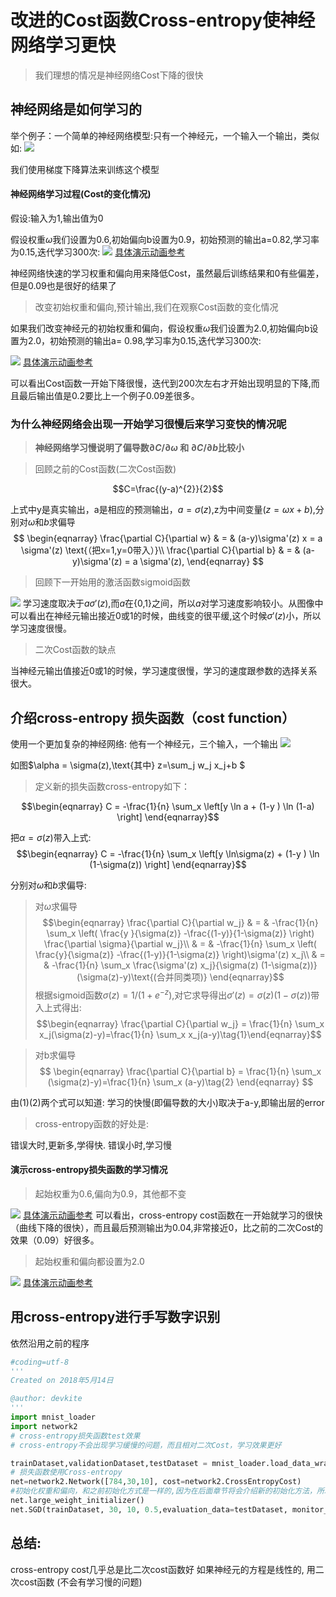 # 改进的Cost函数Cross-entropy使神经网络学习更快

> 我们理想的情况是神经网络Cost下降的很快
## 神经网络是如何学习的


举个例子：一个简单的神经网络模型:只有一个神经元，一个输入一个输出，类似如:
![](2018-05-16-14-49-13.png)

我们使用梯度下降算法来训练这个模型
#### 神经网络学习过程(Cost的变化情况)

假设:输入为1,输出值为0

假设权重$\omega$我们设置为0.6,初始偏向b设置为0.9，初始预测的输出a=0.82,学习率为0.15,迭代学习300次:
![](2018-05-16-14-56-18.png)
[具体演示动画参考](http://neuralnetworksanddeeplearning.com/chap3.html#the_cross-entropy_cost_function)

神经网络快速的学习权重和偏向用来降低Cost，虽然最后训练结果和0有些偏差，但是0.09也是很好的结果了
> 改变初始权重和偏向,预计输出,我们在观察Cost函数的变化情况

如果我们改变神经元的初始权重和偏向，假设权重$\omega$我们设置为2.0,初始偏向b设置为2.0，初始预测的输出a= 0.98,学习率为0.15,迭代学习300次:

![](2018-05-16-15-13-12.png)
[具体演示动画参考](http://neuralnetworksanddeeplearning.com/chap3.html#the_cross-entropy_cost_function)

可以看出Cost函数一开始下降很慢，迭代到200次左右才开始出现明显的下降,而且最后输出值是0.2要比上一个例子0.09差很多。


### 为什么神经网络会出现一开始学习很慢后来学习变快的情况呢


> <b>神经网络学习慢说明了偏导数$\partial C/\partial\omega$ 和 $\partial C/\partial b$比较小</b>

> 回顾之前的Cost函数(二次Cost函数)
 
 $$C=\frac{(y-a)^{2}}{2}$$

 上式中y是真实输出，a是相应的预测输出，$a=\sigma(z)$,z为中间变量($z=\omega x+b$),分别对$\omega$和$b$求偏导
 $$
\begin{eqnarray} 
  \frac{\partial C}{\partial w} & = & (a-y)\sigma'(z) x = a \sigma'(z) \text{（把x=1,y=0带入）}\\
  \frac{\partial C}{\partial b} & = & (a-y)\sigma'(z) = a \sigma'(z),
\end{eqnarray}
$$

>回顾下一开始用的激活函数sigmoid函数

![](2018-05-17-09-48-07.png)
学习速度取决于$a\sigma'(z)$,而$a$在{0,1}之间，所以$a$对学习速度影响较小。从图像中可以看出在神经元输出接近0或1的时候，曲线变的很平缓,这个时候$\sigma'(z)$小，所以学习速度很慢。
> 二次Cost函数的缺点

当神经元输出值接近0或1的时候，学习速度很慢，学习的速度跟参数的选择关系很大。

## 介绍cross-entropy 损失函数（cost function）

使用一个更加复杂的神经网络:
他有一个神经元，三个输入，一个输出
![](http://neuralnetworksanddeeplearning.com/images/tikz29.png)

如图$\alpha = \sigma(z),\text{其中} z=\sum_j w_j x_j+b $

>定义新的损失函数cross-entropy如下：

$$\begin{eqnarray} 
  C = -\frac{1}{n} \sum_x \left[y \ln a + (1-y ) \ln (1-a) \right]
  \end{eqnarray}$$

把$\alpha = \sigma(z)$带入上式:
$$\begin{eqnarray} 
  C = -\frac{1}{n} \sum_x \left[y \ln\sigma(z) + (1-y ) \ln (1-\sigma(z)) \right]
  \end{eqnarray}$$

分别对$\omega \text{和}b$求偏导:
> 对$\omega$求偏导
$$\begin{eqnarray}
  \frac{\partial C}{\partial w_j} & = & -\frac{1}{n} \sum_x \left(
    \frac{y }{\sigma(z)} -\frac{(1-y)}{1-\sigma(z)} \right)
  \frac{\partial \sigma}{\partial w_j}\\
 & = & -\frac{1}{n} \sum_x \left( 
    \frac{y}{\sigma(z)} 
    -\frac{(1-y)}{1-\sigma(z)} \right)\sigma'(z) x_j\\
    & = & -\frac{1}{n}
  \sum_x \frac{\sigma'(z) x_j}{\sigma(z) (1-\sigma(z))}
  (\sigma(z)-y)\text{(合并同类项)}
\end{eqnarray}$$
根据sigmoid函数$\sigma(z) =
1/(1+e^{-z})$,对它求导得出$\sigma'(z) =
\sigma(z)(1-\sigma(z))$带入上式得出:
$$\begin{eqnarray} 
  \frac{\partial C}{\partial w_j} =  \frac{1}{n} \sum_x x_j(\sigma(z)-y)=\frac{1}{n} \sum_x x_j(a-y)\tag{1}\end{eqnarray}$$



>对b求偏导
$$
\begin{eqnarray} 
  \frac{\partial C}{\partial b} = \frac{1}{n} \sum_x (\sigma(z)-y)=\frac{1}{n} \sum_x (a-y)\tag{2}
\end{eqnarray}
$$


由(1)(2)两个式可以知道:
学习的快慢(即偏导数的大小)取决于a-y,即输出层的error

> cross-entropy函数的好处是:

错误大时,更新多,学得快. 错误小时,学习慢

#### 演示cross-entropy损失函数的学习情况

> 起始权重为0.6,偏向为0.9，其他都不变

![](2018-05-17-10-43-02.png)
[具体演示动画参考](http://neuralnetworksanddeeplearning.com/chap3.html#the_cross-entropy_cost_function)
可以看出，cross-entropy cost函数在一开始就学习的很快（曲线下降的很快），而且最后预测输出为0.04,非常接近0，比之前的二次Cost的效果（0.09）好很多。

> 起始权重和偏向都设置为2.0

![](2018-05-17-10-51-38.png)
[具体演示动画参考](http://neuralnetworksanddeeplearning.com/chap3.html#the_cross-entropy_cost_function)

## 用cross-entropy进行手写数字识别
依然沿用之前的程序
```python
#coding=utf-8
'''
Created on 2018年5月14日

@author: devkite
'''
import mnist_loader
import network2
# cross-entropy损失函数test效果
# cross-entropy不会出现学习缓慢的问题，而且相对二次Cost，学习效果更好

trainDataset,validationDataset,testDataset = mnist_loader.load_data_wrapper()
# 损失函数使用Cross-entropy
net=network2.Network([784,30,10], cost=network2.CrossEntropyCost)
#初始化权重和偏向，和之前初始化方式是一样的,因为在后面章节将会介绍新的初始化方法，所以在这里改了个名字
net.large_weight_initializer()
net.SGD(trainDataset, 30, 10, 0.5,evaluation_data=testDataset, monitor_evaluation_accuracy=True)
```

## 总结:
cross-entropy cost几乎总是比二次cost函数好
如果神经元的方程是线性的, 用二次cost函数 (不会有学习慢的问题)

